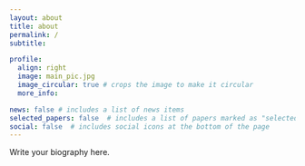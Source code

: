 ```yaml
---
layout: about
title: about
permalink: /
subtitle: 

profile:
  align: right
  image: main_pic.jpg
  image_circular: true # crops the image to make it circular
  more_info: 

news: false # includes a list of news items
selected_papers: false  # includes a list of papers marked as "selected={true}"
social: false  # includes social icons at the bottom of the page
---
```


Write your biography here. 
